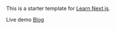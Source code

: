 This is a starter template for [Learn Next.js](https://nextjs.org/learn).

Live demo [Blog](https://nextjs-blog-ruby-psi.vercel.app/)